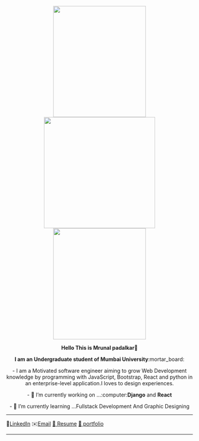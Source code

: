  
 <p align="center">
 
  <img src="https://user-images.githubusercontent.com/60320511/94155889-155da280-fe9d-11ea-8f7d-e2fe73b73521.gif" height="300" width="250"/>
  <img src="https://user-images.githubusercontent.com/60320511/94154411-797f6700-fe9b-11ea-8be3-86da96d6eab1.PNG" height="300" />
  <img src="https://user-images.githubusercontent.com/60320511/94155889-155da280-fe9d-11ea-8f7d-e2fe73b73521.gif" height="300"  width="250"/>
</p>
  
 <p align="center">
 <b>Hello This is Mrunal padalkar👋</b>
 </p>
 <p align="center">
 <strong>I am an Undergraduate student of Mumbai University</strong>:mortar_board:
 </p>
 <p align="center">
- I am a Motivated software engineer aiming to grow Web Development knowledge by programming with JavaScript, Bootstrap, React and python in an enterprise-level application.I loves to design experiences.
 </p>
  <p align="center">
 - 🔭 I’m currently working on ...:computer:<b>Django</b> and <b>React</b>
 </p>
  <p align="center">
- 🌱 I’m currently learning ...Fullstack Development And Graphic Designing
 </p><hr />
 
 :speech_balloon:[LinkedIn](https://www.linkedin.com/in/mrunal-padalkar-b64a3b19b/)  :envelope:[Email](mrunalvilas@gmail.com) <a href="https://mrunalvilas.github.io/" target="_blank">:page_with_curl: Resume</a> <a href="https://www.canva.com/design/DAEJE5sDwck/RDIZWVggeGvX3CESvS64Jg/view?website#4:mrunal-padalkar" target="_blank">:scroll: portfolio</a>
<hr />
